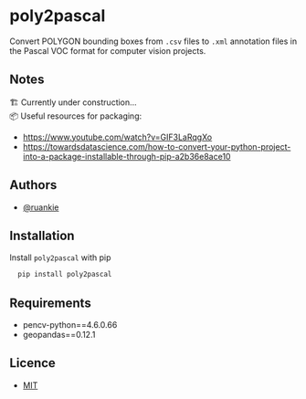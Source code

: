 # poly2pascal
Convert POLYGON bounding boxes from `.csv` files to `.xml` annotation files in the Pascal VOC format for computer vision projects.

## Notes
🏗️ Currently under construction... <br>
📦 Useful resources for packaging: 
- https://www.youtube.com/watch?v=GIF3LaRqgXo
- https://towardsdatascience.com/how-to-convert-your-python-project-into-a-package-installable-through-pip-a2b36e8ace10

## Authors
- [@ruankie](https://www.github.com/ruankie)

## Installation
Install `poly2pascal` with pip
```bash
  pip install poly2pascal
```

## Requirements
* pencv-python==4.6.0.66
* geopandas==0.12.1

## Licence
* [MIT](./LICENSE)